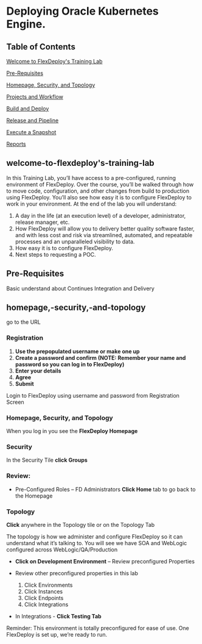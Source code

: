 # Deploying Oracle Kubernetes Engine.

## Table of Contents

[Welcome to FlexDeploy's Training Lab](#welcome-to-flexdeploy's-training-lab)

[Pre-Requisites](#pre-requisites)

[Homepage, Security, and Topology](#homepage,-security,-and-topology)

[Projects and Workflow](#projects-and-workflow)

[Build and Deploy](#build-and-deploy)

[Release and Pipeline](#release-and-pipeline)

[Execute a Snapshot](#execute-a-Snapshot)

[Reports](#reports)

## welcome-to-flexdeploy's-training-lab
In this Training Lab, you’ll have access to a pre-configured, running environment of FlexDeploy. Over the course, you’ll be walked through how to move code, configuration, and other changes from build to production using FlexDeploy. You’ll also see how easy it is to configure FlexDeploy to work in your environment. At the end of the lab you will understand: 

1. A day in the life (at an execution level) of a developer, administrator, release manager, etc. 
2. How FlexDeploy will allow you to delivery better quality software faster, and with less cost and risk via streamlined, automated, and repeatable processes and an unparalleled visibility to data. 
3. How easy it is to configure FlexDeploy.
4. Next steps to requesting a POC.
 
## Pre-Requisites
Basic understand about Continues Integration and Delivery

## homepage,-security,-and-topology

go to the URL 
### Registration
   1. **Use the prepopulated username or make one up** 
   2. **Create a password and confirm (NOTE: Remember your name and password so you can log in to FlexDeploy)**
   3. **Enter your details** 
   4. **Agree**
   5. **Submit**
 

Login to FlexDeploy using username and password from Registration Screen



### Homepage, Security, and Topology
 When you log in you see the **FlexDeploy Homepage**

 

### Security
 In the Security Tile **click Groups**

 

### Review:
  - Pre-Configured Roles – FD Administrators
**Click Home** tab to go back to the Homepage

### Topology
**Click** anywhere in the Topology tile or on the Topology Tab

 

The topology is how we administer and configure FlexDeploy so it can understand what it’s talking to. You will see we have SOA and WebLogic configured across WebLogic/QA/Production

 

  - **Click on Development Environment** – Review preconfigured Properties
 

  - Review other preconfigured properties in this lab 
    1. Click Environments 
    2. Click Instances 
    3. Click Endpoints 
    4. Click Integrations
 

  - In Integrations - **Click Testing Tab**
 

Reminder: This environment is totally preconfigured for ease of use. One FlexDeploy is set up, we’re ready to run.

 

 
